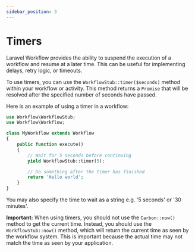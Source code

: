 ```yaml
---
sidebar_position: 3
---
```


# Timers

Laravel Workflow provides the ability to suspend the execution of a workflow and resume at a later time. This can be useful for implementing delays, retry logic, or timeouts.

To use timers, you can use the `WorkflowStub::timer($seconds)` method within your workflow or activity. This method returns a `Promise` that will be resolved after the specified number of seconds have passed.

Here is an example of using a timer in a workflow:

```php
use Workflow\WorkflowStub;
use Workflow\Workflow;

class MyWorkflow extends Workflow
{
    public function execute()
    {
        // Wait for 5 seconds before continuing
        yield WorkflowStub::timer(5);

        // Do something after the timer has finished
        return 'Hello world';
    }
}
```

You may also specify the time to wait as a string e.g. '5 seconds' or '30 minutes'.

**Important:** When using timers, you should not use the `Carbon::now()` method to get the current time. Instead, you should use the `WorkflowStub::now()` method, which will return the current time as seen by the workflow system. This is important because the actual time may not match the time as seen by your application.
